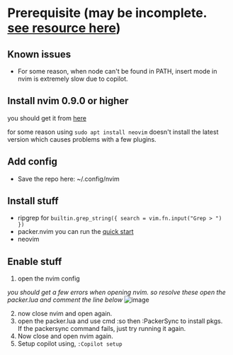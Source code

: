 
# Prerequisite (may be incomplete. [see resource here](https://www.youtube.com/watch?v=w7i4amO_zaE))

## Known issues

- For some reason, when node can't be found in PATH, insert mode in nvim is
  extremely slow due to copilot.

## Install nvim 0.9.0 or higher

you should get it from [here](https://github.com/neovim/neovim/wiki/Installing-Neovim#linux)

for some reason using ``sudo apt install neovim`` doesn't install the latest version which causes problems with a few plugins.

## Add config
- Save the repo here: ~/.config/nvim

## Install stuff
- ripgrep for `builtin.grep_string({ search = vim.fn.input("Grep > ") })`
- packer.nvim you can run the [quick start](https://github.com/wbthomason/packer.nvim#quickstart)
- neovim

## Enable stuff

1. open the nvim config

*you should get a few errors when opening nvim. so resolve these open the packer.lua and comment the line below*
![image](https://github.com/SolomonRosemite/nvim/assets/60587271/b3ab4b89-999f-4cdf-afa7-7db0ddd21d07)

2. now close nvim and open again.
3. open the packer.lua and use cmd :so then :PackerSync to install pkgs. <br/> If the packersync command fails, just try running it again.
4. Now close and open nvim again.
5. Setup copilot using, `:Copilot setup`
